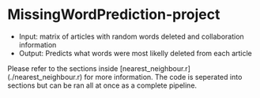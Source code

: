 # MissingWordPrediction-project

+ Input: matrix of articles with random words deleted and collaboration information
+ Output: Predicts what words were most likelly deleted from each article

Please refer to the sections inside [nearest_neighbour.r] (./nearest_neighbour.r) for more information. The code is seperated into sections but can be ran all at once as a complete pipeline.
